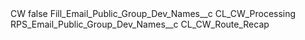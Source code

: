 <?xml version="1.0" encoding="UTF-8"?>
<CustomMetadata xmlns="http://soap.sforce.com/2006/04/metadata" xmlns:xsi="http://www.w3.org/2001/XMLSchema-instance" xmlns:xsd="http://www.w3.org/2001/XMLSchema">
    <label>CW</label>
    <protected>false</protected>
    <values>
        <field>Fill_Email_Public_Group_Dev_Names__c</field>
        <value xsi:type="xsd:string">CL_CW_Processing</value>
    </values>
    <values>
        <field>RPS_Email_Public_Group_Dev_Names__c</field>
        <value xsi:type="xsd:string">CL_CW_Route_Recap</value>
    </values>
</CustomMetadata>
